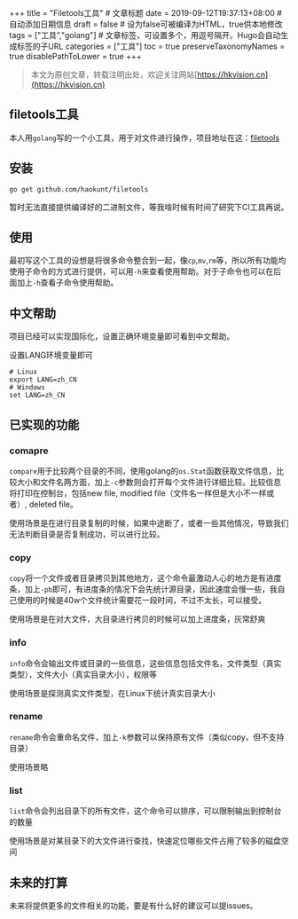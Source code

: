 +++
title = "Filetools工具"  # 文章标题
date = 2019-09-12T19:37:13+08:00  # 自动添加日期信息
draft = false  # 设为false可被编译为HTML，true供本地修改
tags = ["工具","golang"]  # 文章标签，可设置多个，用逗号隔开。Hugo会自动生成标签的子URL
categories = ["工具"]
toc = true
preserveTaxonomyNames = true
disablePathToLower = true
+++

> 本文为原创文章，转载注明出处，欢迎关注网站[https://hkvision.cn](https://hkvision.cn)

## filetools工具
本人用`golang`写的一个小工具，用于对文件进行操作，项目地址在这：[filetools][filetools地址]

## 安装
``` shell
go get github.com/haokunt/filetools
```
暂时无法直接提供编译好的二进制文件，等我啥时候有时间了研究下CI工具再说。

## 使用
最初写这个工具的设想是将很多命令整合到一起，像`cp`,`mv`,`rm`等，所以所有功能均使用子命令的方式进行提供，可以用`-h`来查看使用帮助。对于子命令也可以在后面加上`-h`查看子命令使用帮助。

## 中文帮助
项目已经可以实现国际化，设置正确环境变量即可看到中文帮助。

设置LANG环境变量即可
``` shell
# Linux
export LANG=zh_CN
# Windows
set LANG=zh_CN
```

## 已实现的功能
### comapre
`compare`用于比较两个目录的不同，使用golang的`os.Stat`函数获取文件信息，比较大小和文件名两方面，加上`-c`参数则会打开每个文件进行详细比较。比较信息将打印在控制台，包括new file, modified file（文件名一样但是大小不一样或者）, deleted file。

使用场景是在进行目录复制的时候，如果中途断了，或者一些其他情况，导致我们无法判断目录是否复制成功，可以进行比较。

### copy
`copy`将一个文件或者目录拷贝到其他地方，这个命令最激动人心的地方是有进度条，加上`-pb`即可，有进度条的情况下会先统计源目录，因此速度会慢一些，我自己使用的时候是40w个文件统计需要花一段时间，不过不太长，可以接受。

使用场景是在对大文件，大目录进行拷贝的时候可以加上进度条，灰常舒爽

### info
`info`命令会输出文件或目录的一些信息，这些信息包括文件名，文件类型（真实类型），文件大小（真实目录大小），权限等

使用场景是探测真实文件类型，在Linux下统计真实目录大小

### rename
`rename`命令会重命名文件，加上`-k`参数可以保持原有文件（类似copy，但不支持目录）

使用场景略

### list
`list`命令会列出目录下的所有文件，这个命令可以排序，可以限制输出到控制台的数量

使用场景是对某目录下的大文件进行查找，快速定位哪些文件占用了较多的磁盘空间

## 未来的打算
未来将提供更多的文件相关的功能，要是有什么好的建议可以提issues。





[filetools地址]: https://github.com/haokunt/fieltools